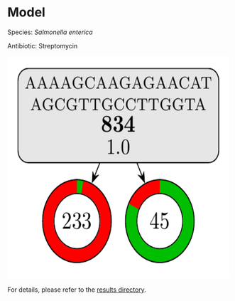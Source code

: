 
# Model

Species: *Salmonella enterica*

Antibiotic: Streptomycin

<a href="./model.pdf"><img src="./model.png" width=500 height=500 /></a>

For details, please refer to the [results directory](../../../../../results/cart_b/salmonella%20enterica/streptomycin/repeat_5/).

